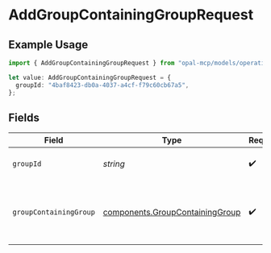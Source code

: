 # AddGroupContainingGroupRequest

## Example Usage

```typescript
import { AddGroupContainingGroupRequest } from "opal-mcp/models/operations";

let value: AddGroupContainingGroupRequest = {
  groupId: "4baf8423-db0a-4037-a4cf-f79c60cb67a5",
};
```

## Fields

| Field                                                                              | Type                                                                               | Required                                                                           | Description                                                                        | Example                                                                            |
| ---------------------------------------------------------------------------------- | ---------------------------------------------------------------------------------- | ---------------------------------------------------------------------------------- | ---------------------------------------------------------------------------------- | ---------------------------------------------------------------------------------- |
| `groupId`                                                                          | *string*                                                                           | :heavy_check_mark:                                                                 | The ID of the group.                                                               | 4baf8423-db0a-4037-a4cf-f79c60cb67a5                                               |
| `groupContainingGroup`                                                             | [components.GroupContainingGroup](../../models/components/groupcontaininggroup.md) | :heavy_check_mark:                                                                 | N/A                                                                                | {<br/>"containing_group_id": "f454d283-ca87-4a8a-bdbb-df212eca5353"<br/>}          |